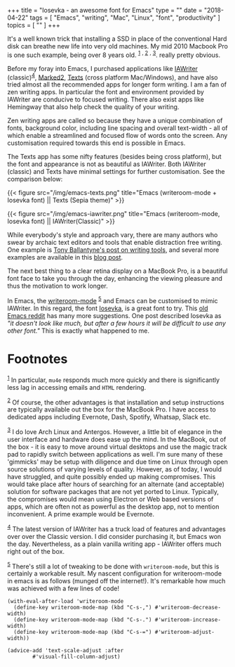 +++
title = "Iosevka - an awesome font for Emacs"
type = ""
date = "2018-04-22"
tags = [ "Emacs", "writing", "Mac", "Linux", "font", "productivity" ]
topics = [ "" ]
+++

It's a well known trick that installing a SSD in place of the
conventional Hard disk can breathe new life into very old machines. My
mid 2010 Macbook Pro is one such example, being over 8 years
old. <sup><a id="fnr.1" class="footref" href="#fn.1">1</a></sup> <sup>, </sup><sup><a id="fnr.2" class="footref" href="#fn.2">2</a></sup> <sup>, </sup><sup><a id="fnr.3" class="footref" href="#fn.3">3</a></sup>. really pretty obvious.

Before my foray into Emacs, I purchased applications like [IAWriter](https://ia.net/writer)
(classic)<sup><a id="fnr.4" class="footref" href="#fn.4">4</a></sup>, [Marked2](http://brettterpstra.com/2017/08/01/long-form-writing-with-marked-2-plus-2-dot-5-11-teaser/), [Texts](http://www.texts.io/) (cross platform Mac/Windows), and have
also tried almost all the recommended apps for longer form writing. I
am a fan of zen writing apps. In particular the font and environment
provided by IAWriter are conducive to focused writing. There also
exist apps like Hemingway that also help check the quality of your
writing.

Zen writing apps are called so because they have a unique combination
of fonts, background color, including line spacing and overall
text-width - all of which enable a streamlined and focused flow of
words onto the screen. Any customisation required towards this end is
possible in Emacs. 

The Texts app has some nifty features (besides being cross platform),
but the font and appearance is not as beautiful as IAWriter. Both
IAWriter (classic) and Texts have minimal settings for further
customisation. See the comparison below:

{{< figure src="/img/emacs-texts.png" title="Emacs (writeroom-mode + Iosevka font) || Texts (Sepia theme)" >}}

{{< figure src="/img/emacs-iawriter.png" title="Emacs (writeroom-mode, Iosevka font) || IAWriter(Classic)" >}}

While everybody's style and approach vary, there are many authors who
swear by archaic text editors and tools that enable distraction free
writing. One example is [Tony Ballantyne's post on writing tools](http://tonyballantyne.com/how-to-write/writing-tools/),
and several more examples are available in this [blog post](http://irreal.org/blog/?p=4651).

The next best thing to a clear retina display on a MacBook Pro, is a
beautiful font face to take you through the day, enhancing the viewing
pleasure and thus the motivation to work longer.

In Emacs, the [writeroom-mode](https://github.com/joostkremers/writeroom-mode) <sup><a id="fnr.5" class="footref" href="#fn.5">5</a></sup> and Emacs can be customised to
mimic IAWriter. In this regard, the font [Iosevka](https://be5invis.github.io/Iosevka/), is a great font to
try. This [old Emacs reddit](https://www.reddit.com/r/emacs/comments/5twcka/which_font_do_you_use/) has many more suggestions. One post
described Iosevka as *"it* *doesn't look like much, but after a few hours
it will be difficult to* *use any other font."* This is exactly what
happened to me.


# Footnotes

<sup><a id="fn.1" href="#fnr.1">1</a></sup> In particular, `mu4e` responds much more quickly and there is
significantly less lag in accessing emails and `HTML`
rendering.

<sup><a id="fn.2" href="#fnr.2">2</a></sup> Of course, the other advantages is that installation and setup
instructions are typically available out the box for the MacBook
Pro. I have access to dedicated apps including Evernote, Dash,
Spotify, Whatsap, Slack etc.

<sup><a id="fn.3" href="#fnr.3">3</a></sup> I do love Arch Linux and Antergos. However, a little bit of
elegance in the user interface and hardware does ease up the mind. In
the MacBook, out of the box - it is easy to move around virtual
desktops and use the magic track pad to rapidly switch between
applications as well. I'm sure many of these 'gimmicks' may be setup
with diligence and due time on Linux through open source solutions of
varying levels of quality. However, as of today, I would have
struggled, and quite possibly ended up making compromises. This would
take place after hours of searching for an alternate (and acceptable)
solution for software packages that are not yet ported to
Linux. Typically, the compromises would mean using Electron or Web
based versions of apps, which are often not as powerful as the desktop
app, not to mention inconvenient. A prime example would be Evernote.

<sup><a id="fn.4" href="#fnr.4">4</a></sup> The latest version of IAWriter has a truck load of features and
advantages over over the Classic version. I did consider purchasing
it, but Emacs won the day. Nevertheless, as a plain vanilla writing
app - IAWriter offers much right out of the box.

<sup><a id="fn.5" href="#fnr.5">5</a></sup> There's still a lot of tweaking to be done with `writeroom-mode`,
but this is certainly a workable result. My nascent configuration for
writeroom-mode in emacs is as follows (munged off the internet!). It's remarkable how much was
achieved with a few lines of code!

    (with-eval-after-load 'writeroom-mode
      (define-key writeroom-mode-map (kbd "C-s-,") #'writeroom-decrease-width)
      (define-key writeroom-mode-map (kbd "C-s-.") #'writeroom-increase-width)
      (define-key writeroom-mode-map (kbd "C-s-=") #'writeroom-adjust-width))
    
    (advice-add 'text-scale-adjust :after
            #'visual-fill-column-adjust)
